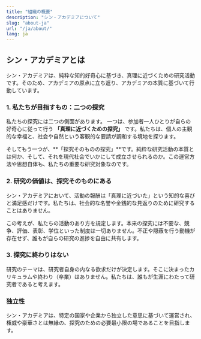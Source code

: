 ```yaml
---
title: "組織の概要"
description: "シン・アカデミアについて"
slug: "about-ja"
url: "/ja/about/"
lang: ja
---
```



## シン・アカデミアとは

シン・アカデミアは、純粋な知的好奇心に基づき、真理に近づくための研究活動です。そのため、アカデミアの原点に立ち返り、アカデミアの本質に基づいて行動しています。

### 1. 私たちが目指すもの：二つの探究

私たちの探究には二つの側面があります。
一つは、参加者一人ひとりが自らの好奇心に従って行う **「真理に近づくための探究」** です。私たちは、個人の主観的な幸福と、社会や自然という客観的な要請が調和する境地を探ります。


そしてもう一つが、**「探究そのものの探究」**です。純粋な研究活動の本質とは何か、そして、それを現代社会でいかにして成立させられるのか。この運営方法や思想自体も、私たちの重要な研究対象なのです。

### 2. 研究の価値は、探究そのものにある

シン・アカデミアにおいて、活動の報酬は「真理に近づいた」という知的な喜びと満足感だけです。私たちは、社会的な名誉や金銭的な見返りのために研究することはありません。

この考えが、私たちの活動のあり方を規定します。本来の探究には不要な、競争、評価、表彰、学位といった制度は一切ありません。不正や隠蔽を行う動機が存在せず、誰もが自らの研究の進捗を自由に共有します。

### 3. 探究に終わりはない

研究のテーマは、研究者自身の内なる欲求だけが決定します。そこに決まったカリキュラムや終わり（卒業）はありません。私たちは、誰もが生涯にわたって研究者であると考えます。

### 独立性

シン・アカデミアは、特定の国家や企業から独立した意思に基づいて運営され、権威や豪華さとは無縁の、探究のための必要最小限の場であることを目指します。